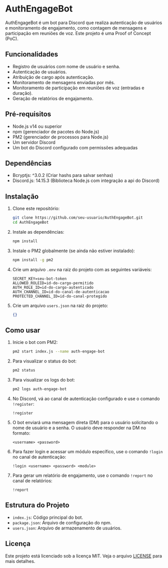 # AuthEngageBot

AuthEngageBot é um bot para Discord que realiza autenticação de usuários e monitoramento de engajamento, como contagem de mensagens e participação em reuniões de voz. Este projeto é uma Proof of Concept (PoC).

## Funcionalidades

- Registro de usuários com nome de usuário e senha.
- Autenticação de usuários.
- Atribuição de cargo após autenticação.
- Monitoramento de mensagens enviadas por mês.
- Monitoramento de participação em reuniões de voz (entradas e duração).
- Geração de relatórios de engajamento.

## Pré-requisitos

- Node.js v14 ou superior
- npm (gerenciador de pacotes do Node.js)
- PM2 (gerenciador de processos para Node.js)
- Um servidor Discord
- Um bot do Discord configurado com permissões adequadas

## Dependências

- Bcryptjs: ^3.0.2 (Criar hashs para salvar senhas)
- Discord.js: 14.15.3 (Biblioteca Node.js com integração a api do Discord)

## Instalação

1. Clone este repositório:
    ```bash
    git clone https://github.com/seu-usuario/AuthEngageBot.git
    cd AuthEngageBot
    ```

2. Instale as dependências:
    ```bash
    npm install
    ```

3. Instale o PM2 globalmente (se ainda não estiver instalado):
    ```bash
    npm install -g pm2
    ```

4. Crie um arquivo `.env` na raiz do projeto com as seguintes variáveis:
    ```env
    SECRET_KEY=seu-bot-token
    ALLOWED_ROLEID=id-do-cargo-permitido
    AUTH_ROLE_ID=id-do-cargo-autenticado
    AUTH_CHANNEL_ID=id-do-canal-de-autenticacao
    PROTECTED_CHANNEL_ID=id-do-canal-protegido
    ```

5. Crie um arquivo `users.json` na raiz do projeto:
    ```json
    {}
    ```

## Como usar

1. Inicie o bot com PM2:
    ```bash
    pm2 start index.js --name auth-engage-bot
    ```

2. Para visualizar o status do bot:
    ```bash
    pm2 status
    ```

3. Para visualizar os logs do bot:
    ```bash
    pm2 logs auth-engage-bot
    ```

4. No Discord, vá ao canal de autenticação configurado e use o comando `!register`:
    ```text
    !register
    ```

5. O bot enviará uma mensagem direta (DM) para o usuário solicitando o nome de usuário e a senha. O usuário deve responder na DM no formato:
    ```text
    <username> <password>
    ```

6. Para fazer login e acessar um módulo específico, use o comando `!login` no canal de autenticação:
    ```text
    !login <username> <password> <module>
    ```

7. Para gerar um relatório de engajamento, use o comando `!report` no canal de relatórios:
    ```text
    !report
    ```

## Estrutura do Projeto

- `index.js`: Código principal do bot.
- `package.json`: Arquivo de configuração do npm.
- `users.json`: Arquivo de armazenamento de usuários.

## Licença

Este projeto está licenciado sob a licença MIT. Veja o arquivo [LICENSE](LICENSE) para mais detalhes.